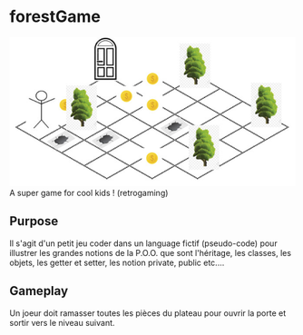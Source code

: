 # forestGame
![A super game for cool kids ! ](https://raw.githubusercontent.com/vincentkollebolle/forestGame/master/ptitjeu.jpg)
A super game for cool kids ! (retrogaming)


## Purpose 

Il s'agit d'un petit jeu coder dans un language fictif (pseudo-code) pour illustrer les grandes notions de la P.O.O. que
sont l'héritage, les classes, les objets, les getter et setter, les notion private, public etc.... 

## Gameplay

Un joeur doit ramasser toutes les pièces du plateau pour ouvrir la porte et sortir vers le niveau suivant. 

